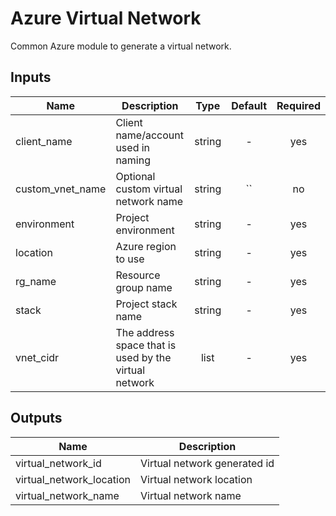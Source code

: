 # Azure Virtual Network

Common Azure module to generate a virtual network.

## Inputs

| Name | Description | Type | Default | Required |
|------|-------------|:----:|:-----:|:-----:|
| client_name | Client name/account used in naming | string | - | yes |
| custom_vnet_name | Optional custom virtual network name | string | `` | no |
| environment | Project environment | string | - | yes |
| location | Azure region to use | string | - | yes |
| rg_name | Resource group name | string | - | yes |
| stack | Project stack name | string | - | yes |
| vnet_cidr | The address space that is used by the virtual network | list | - | yes |

## Outputs

| Name | Description |
|------|-------------|
| virtual_network_id | Virtual network generated id |
| virtual_network_location | Virtual network location |
| virtual_network_name | Virtual network name |
